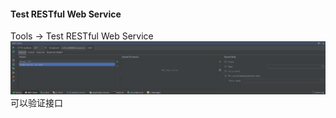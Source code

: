 #### Test RESTful Web Service

Tools -&gt; Test RESTful Web Service![](/assets/Idea/idea_tools_rest_client.png)可以验证接口

